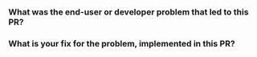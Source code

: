 <!--
Thanks so much for the contribution!

If you're updating documentation, make sure you run `bin/rake man:build` and
squash the result into your changes, so that all documentation formats are
updated.

To make reviewing this PR a bit easier, please fill out answers to the following questions.
-->

### What was the end-user or developer problem that led to this PR?

<!-- Write a clear and complete description of the problem -->

### What is your fix for the problem, implemented in this PR?

<!-- Explain the fix being implemented. Include any diagnosis you run to
determine the cause of the issue and your conclusions. If you considered other
alternatives, explain why you end up choosing the current implementation -->
